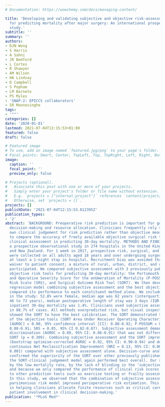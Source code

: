 ```yaml
---
# Documentation: https://wowchemy.com/docs/managing-content/

title: 'Developing and validating subjective and objective risk-assessment measures
  for predicting mortality after major surgery: An international prospective cohort
  study.'
subtitle: ''
summary: ''
authors:
- DJN Wong
- S Harris
- A Sahni
- JR Bedford
- L Cortes
- R Shawyer
- AM Wilson
- HA Lindsay
- D Campbell
- S Popham
- LM Barneto
- PS Myles
- 'SNAP-2: EPICCS collaborators'
- SR Moonesinghe
tags:
- '""'
categories: []
date: '2020-01-01'
lastmod: 2021-07-04T13:15:53+01:00
featured: false
draft: false

# Featured image
# To use, add an image named `featured.jpg/png` to your page's folder.
# Focal points: Smart, Center, TopLeft, Top, TopRight, Left, Right, BottomLeft, Bottom, BottomRight.
image:
  caption: ''
  focal_point: ''
  preview_only: false

# Projects (optional).
#   Associate this post with one or more of your projects.
#   Simply enter your project's folder or file name without extension.
#   E.g. `projects = ["internal-project"]` references `content/project/deep-learning/index.md`.
#   Otherwise, set `projects = []`.
projects: []
publishDate: '2021-07-04T12:15:53.012395Z'
publication_types:
- '2'
abstract: 'BACKGROUND: Preoperative risk prediction is important for guiding clinical
  decision-making and resource allocation. Clinicians frequently rely solely on their
  own clinical judgement for risk prediction rather than objective measures. We aimed
  to compare the accuracy of freely available objective surgical risk tools with subjective
  clinical assessment in predicting 30-day mortality. METHODS AND FINDINGS: We conducted
  a prospective observational study in 274 hospitals in the United Kingdom (UK), Australia,
  and New Zealand. For 1 week in 2017, prospective risk, surgical, and outcome data
  were collected on all adults aged 18 years and over undergoing surgery requiring
  at least a 1-night stay in hospital. Recruitment bias was avoided through an ethical
  waiver to patient consent; a mixture of rural, urban, district, and university hospitals
  participated. We compared subjective assessment with 3 previously published, open-access
  objective risk tools for predicting 30-day mortality: the Portsmouth-Physiology
  and Operative Severity Score for the enUmeration of Mortality (P-POSSUM), Surgical
  Risk Scale (SRS), and Surgical Outcome Risk Tool (SORT). We then developed a logistic
  regression model combining subjective assessment and the best objective tool and
  compared its performance to each constituent method alone. We included 22,631 patients
  in the study: 52.8% were female, median age was 62 years (interquartile range [IQR]
  46 to 73 years), median postoperative length of stay was 3 days (IQR 1 to 6), and
  inpatient 30-day mortality was 1.4%. Clinicians used subjective assessment alone
  in 88.7% of cases. All methods overpredicted risk, but visual inspection of plots
  showed the SORT to have the best calibration. The SORT demonstrated the best discrimination
  of the objective tools (SORT Area Under Receiver Operating Characteristic curve
  [AUROC] = 0.90, 95% confidence interval [CI]: 0.88-0.92; P-POSSUM = 0.89, 95% CI
  0.88-0.91; SRS = 0.85, 95% CI 0.82-0.87). Subjective assessment demonstrated good
  discrimination (AUROC = 0.89, 95% CI: 0.86-0.91) that was not different from the
  SORT (p = 0.309). Combining subjective assessment and the SORT improved discrimination
  (bootstrap optimism-corrected AUROC = 0.92, 95% CI: 0.90-0.94) and demonstrated
  continuous Net Reclassification Improvement (NRI = 0.13, 95% CI: 0.06-0.20, p <
  0.001) compared with subjective assessment alone. Decision-curve analysis (DCA)
  confirmed the superiority of the SORT over other previously published models, and
  the SORT-clinical judgement model again performed best overall. Our study is limited
  by the low mortality rate, by the lack of blinding in the ‘subjective’ risk assessments,
  and because we only compared the performance of clinical risk scores as opposed
  to other prediction tools such as exercise testing or frailty assessment. CONCLUSIONS:
  In this study, we observed that the combination of subjective assessment with a
  parsimonious risk model improved perioperative risk estimation. This may be of value
  in helping clinicians allocate finite resources such as critical care and to support
  patient involvement in clinical decision-making.'
publication: '*PLoS Med*'
---
```

